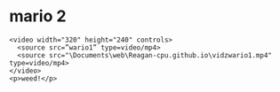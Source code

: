 
<html>
<body>
</video>

<h1>mario 2</h1>

    <video width="320" height="240" controls>
      <source src=”wario1” type=video/mp4>
      <source src="\Documents\web\Reagan-cpu.github.io\vidzwario1.mp4" type=video/mp4>
    </video>
    <p>weed!</p>

</video>
</body>
</html> 
